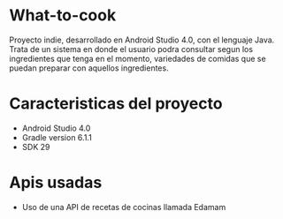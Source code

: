 # What-to-cook
Proyecto indie, desarrollado en Android Studio 4.0, con el lenguaje Java. Trata de un sistema en donde el usuario podra consultar segun los ingredientes que tenga en el momento, variedades de comidas que se puedan preparar con aquellos ingredientes.


# Caracteristicas del proyecto

- Android Studio 4.0
- Gradle version 6.1.1
- SDK 29

# Apis usadas

- Uso de una API de recetas de cocinas llamada Edamam
